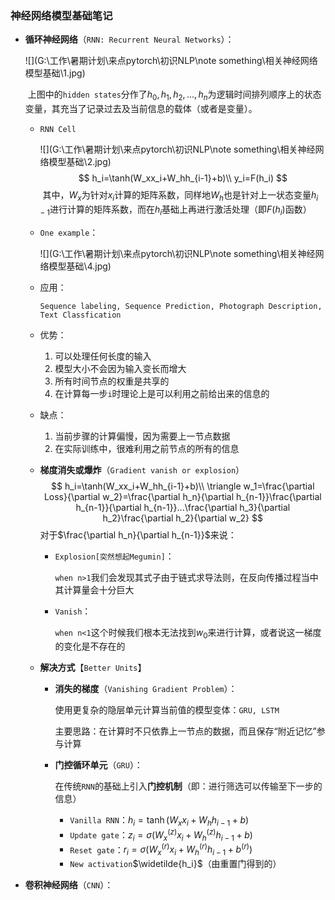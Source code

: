 ### 神经网络模型基础笔记

+ **循环神经网络**（`RNN: Recurrent Neural Networks`）：

  ![](G:\工作\暑期计划\来点pytorch\初识NLP\note something\相关神经网络模型基础\1.jpg)

  ​	上图中的`hidden states`分作了$h_0,h_1,h_2,...,h_n$为逻辑时间排列顺序上的状态变量，其充当了记录过去及当前信息的载体（或者是变量）。

  + `RNN Cell`

    ![](G:\工作\暑期计划\来点pytorch\初识NLP\note something\相关神经网络模型基础\2.jpg)
    $$
    h_i=\tanh(W_xx_i+W_hh_{i-1}+b)\\
    y_i=F(h_i)
    $$
    ​	其中，$W_x$为针对$x_i$计算的矩阵系数，同样地$W_h$也是针对上一状态变量$h_{i-1}$进行计算的矩阵系数，而在$h_i$基础上再进行激活处理（即$F(h_i)$函数）

  + `One example`：

    ![](G:\工作\暑期计划\来点pytorch\初识NLP\note something\相关神经网络模型基础\4.jpg)

  + 应用：

    `Sequence labeling, Sequence Prediction, Photograph Description, Text Classfication`

  + 优势：

    1. 可以处理任何长度的输入
    2. 模型大小不会因为输入变长而增大
    3. 所有时间节点的权重是共享的
    4. 在计算每一步`i`时理论上是可以利用之前给出来的信息的

  + 缺点：

    1. 当前步骤的计算偏慢，因为需要上一节点数据
    2. 在实际训练中，很难利用之前节点的所有的信息

  + **梯度消失或爆炸**（`Gradient vanish or explosion`）
    $$
    h_i=\tanh(W_xx_i+W_hh_{i-1}+b)\\
    \triangle w_1=\frac{\partial Loss}{\partial w_2}=\frac{\partial h_n}{\partial h_{n-1}}\frac{\partial h_{n-1}}{\partial h_{n-1}}...\frac{\partial h_3}{\partial h_2}\frac{\partial h_2}{\partial w_2}
    $$
    对于$\frac{\partial h_n}{\partial h_{n-1}}$来说：

    + `Explosion[突然想起Megumin]`：

      `when n>1`我们会发现其式子由于链式求导法则，在反向传播过程当中其计算量会十分巨大

    + `Vanish`：

      `when n<1`这个时候我们根本无法找到$w_0$来进行计算，或者说这一梯度的变化是不存在的

  + **解决方式**【`Better Units`】

    + **消失的梯度**（`Vanishing Gradient Problem`）：

      使用更复杂的隐层单元计算当前值的模型变体：`GRU, LSTM`

      主要思路：在计算时不只依靠上一节点的数据，而且保存“附近记忆”参与计算

    + **门控循环单元**（`GRU`）：

      在传统`RNN`的基础上引入**门控机制**（即：进行筛选可以传输至下一步的信息）

      + `Vanilla RNN`：$h_i=\tanh(W_xx_i+W_hh_{i-1}+b)$
      + `Update gate`：$z_i=\sigma(W_x^{(z)}x_i+W_h^{(z)}h_{i-1}+b)$
      + `Reset gate`：$r_i=\sigma(W_x^{(r)}x_i+W_h^{(r)}h_{i-1}+b^{(r)})$
      + `New activation`$\widetilde{h_i}$（由重置门得到的）

+ **卷积神经网络**（`CNN`）：